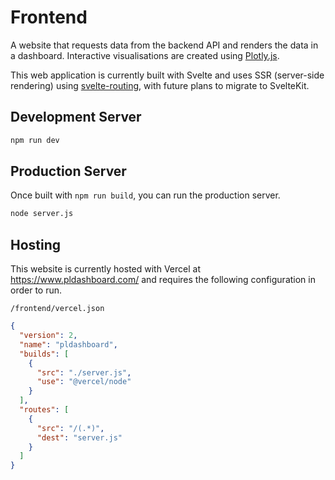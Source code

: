 # Frontend

A website that requests data from the backend API and renders the data in a dashboard. Interactive visualisations are created using <a href="https://plotly.com/javascript/">Plotly.js</a>.

This web application is currently built with Svelte and uses SSR (server-side rendering) using <a href="https://github.com/EmilTholin/svelte-routing">svelte-routing</a>, with future plans to migrate to SvelteKit.

## Development Server

```bash
npm run dev
```

## Production Server

Once built with `npm run build`, you can run the production server.

```bash
node server.js
```

## Hosting

This website is currently hosted with Vercel at https://www.pldashboard.com/ and requires the following configuration in order to run.

`/frontend/vercel.json`

```json
{
  "version": 2,
  "name": "pldashboard",
  "builds": [
    {
      "src": "./server.js",
      "use": "@vercel/node"
    }
  ],
  "routes": [
    {
      "src": "/(.*)",
      "dest": "server.js"
    }
  ]
}
```
